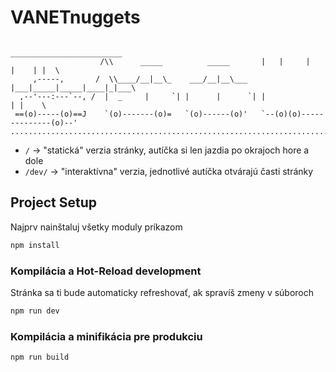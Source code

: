 # VANETnuggets

```
                                                         _________________________   
                    /\\      _____          _____       |   |     |     |    | |  \  
     ,-----,       /  \\____/__|__\_    ___/__|__\___   |___|_____|_____|____|_|___\ 
  ,--'---:---`--, /  |  _     |     `| |      |      `| |                    | |    \
 ==(o)-----(o)==J    `(o)-------(o)=   `(o)------(o)'   `--(o)(o)--------------(o)--'  
.........................................................................................
```

* `/` -> "statická" verzia stránky, autíčka si len jazdia po okrajoch hore a dole
* `/dev/` -> "interaktívna" verzia, jednotlivé autíčka otvárajú časti stránky 

## Project Setup
Najprv nainštaluj všetky moduly príkazom
```sh
npm install
```

### Kompilácia a Hot-Reload development
Stránka sa ti bude automaticky refreshovať, ak spravíš zmeny v súboroch
```sh
npm run dev
```

### Kompilácia a minifikácia pre produkciu

```sh
npm run build
```
